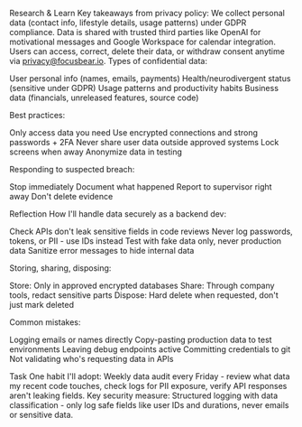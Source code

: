  Research & Learn
Key takeaways from privacy policy:
We collect personal data (contact info, lifestyle details, usage patterns) under GDPR compliance. Data is shared with trusted third parties like OpenAI for motivational messages and Google Workspace for calendar integration. 
Users can access, correct, delete their data, or withdraw consent anytime via privacy@focusbear.io. 
Types of confidential data:

User personal info (names, emails, payments)
Health/neurodivergent status (sensitive under GDPR)
Usage patterns and productivity habits
Business data (financials, unreleased features, source code)

Best practices:

Only access data you need
Use encrypted connections and strong passwords + 2FA
Never share user data outside approved systems
Lock screens when away
Anonymize data in testing

Responding to suspected breach:

Stop immediately
Document what happened
Report to supervisor right away
Don't delete evidence

 Reflection
How I'll handle data securely as a backend dev:

Check APIs don't leak sensitive fields in code reviews
Never log passwords, tokens, or PII - use IDs instead
Test with fake data only, never production data
Sanitize error messages to hide internal data

Storing, sharing, disposing:

Store: Only in approved encrypted databases
Share: Through company tools, redact sensitive parts
Dispose: Hard delete when requested, don't just mark deleted

Common mistakes:

Logging emails or names directly
Copy-pasting production data to test environments
Leaving debug endpoints active
Committing credentials to git
Not validating who's requesting data in APIs

 Task
One habit I'll adopt:
Weekly data audit every Friday - review what data my recent code touches, check logs for PII exposure, verify API responses aren't leaking fields.
Key security measure:
Structured logging with data classification - only log safe fields like user IDs and durations, never emails or sensitive data.